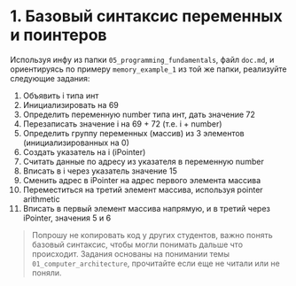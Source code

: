 # 1. Базовый синтаксис переменных и поинтеров

Используя инфу из папки `05_programming_fundamentals`, файл `doc.md`, 
и ориентируясь по примеру `memory_example_1` из той же папки, реализуйте следующие задания:

1. Объявить i типа инт
2. Инициализировать на 69
3. Определить переменную number типа инт, дать значение 72
4. Перезаписать значение i на 69 + 72 (т.е. i + number)
5. Определить группу переменных (массив) из 3 элементов (инициализированных на 0)
6. Создать указатель на i (iPointer)
7. Считать данные по адресу из указателя в переменную number
8. Вписать в i через указатель значение 15
9. Сменить адрес в iPointer на адрес первого элемента массива
10. Переместиться на третий элемент массива, используя pointer arithmetic
11. Вписать в первый элемент массива напрямую, и в третий через iPointer, значения 5 и 6

> Попрошу не копировать код у других студентов, важно понять базовый синтаксис, чтобы могли понимать дальше что происходит.
> Задания основаны на понимании темы `01_computer_architecture`, прочитайте если еще не читали или не поняли.


